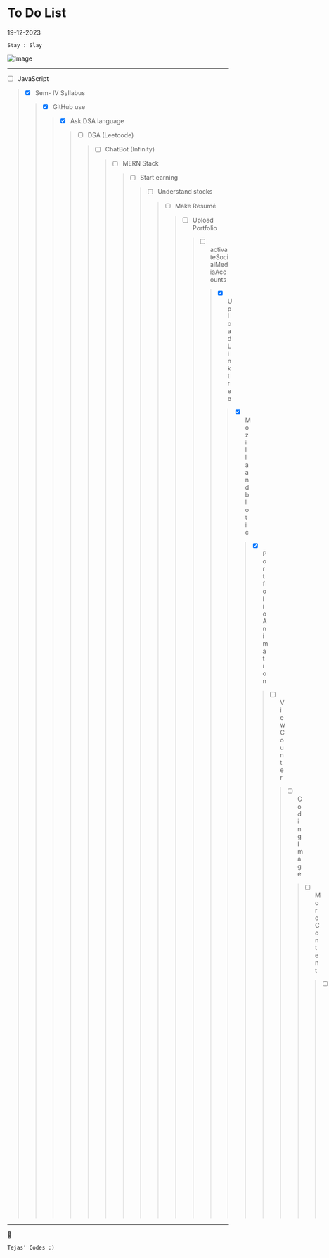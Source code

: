 # To Do List

19-12-2023
```
Stay : Slay 
```

![Image]([https://i.pinimg.com/originals/53/96/c2/5396c2561c99075688c061fb7f8354c5.gif](https://static.wikia.nocookie.net/nitrome/images/8/8a/Space-hopper_walk.gif/revision/latest?cb=20181016181838))

---

- [ ] JavaScript
>- [x] Sem- IV Syllabus
>>- [x] GitHub use
>>>- [x] Ask DSA language
>>>>- [ ] DSA (Leetcode)
>>>>>- [ ] ChatBot (Infinity)
>>>>>>- [ ] MERN Stack
>>>>>>>- [ ] Start earning
>>>>>>>>- [ ] Understand stocks
>>>>>>>>>- [ ] Make Resumé
>>>>>>>>>>- [ ] Upload Portfolio
>>>>>>>>>>>- [ ] activateSocialMediaAccounts
>>>>>>>>>>>>- [x] Upload Linktree
>>>>>>>>>>>>>- [x] Mozilla and blotic
>>>>>>>>>>>>>>- [x] Portfolio Animation
>>>>>>>>>>>>>>>- [ ] View Counter
>>>>>>>>>>>>>>>>- [ ] Coding Image
>>>>>>>>>>>>>>>>>- [ ] More Content
>>>>>>>>>>>>>>>>>>- [ ] Astronomy link
>>>>>>>>>>>>>>>>>>>- [x] Top image
>>>>>>>>>>>>>>>>>>>>- [ ] TG Logo

---


:rocket:

    Tejas' Codes :)
